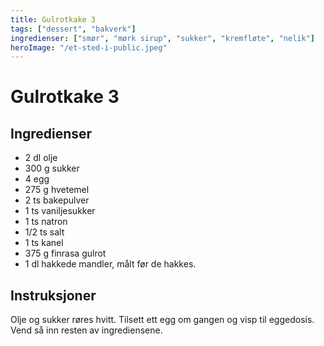 ```yaml
---
title: Gulrotkake 3
tags: ["dessert", "bakverk"]
ingredienser: ["smør", "mørk sirup", "sukker", "kremfløte", "nelik"]
heroImage: "/et-sted-i-public.jpeg"
---
```


# Gulrotkake 3

## Ingredienser

- 2 dl olje
- 300 g sukker
- 4 egg
- 275 g hvetemel
- 2 ts bakepulver
- 1 ts vaniljesukker
- 1 ts natron
- 1/2 ts salt
- 1 ts kanel
- 375 g finrasa gulrot
- 1 dl hakkede mandler, målt før de hakkes.

## Instruksjoner

Olje og sukker røres hvitt. Tilsett ett egg om gangen og visp til eggedosis. Vend så inn resten av ingrediensene.
